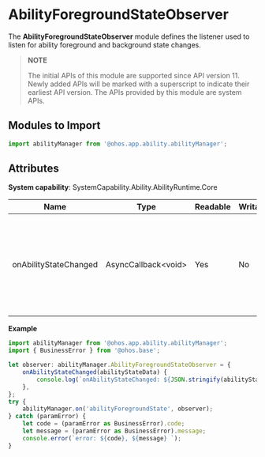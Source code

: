 # AbilityForegroundStateObserver

The **AbilityForegroundStateObserver** module defines the listener used to listen for ability foreground and background state changes.

> **NOTE**
>
> The initial APIs of this module are supported since API version 11. Newly added APIs will be marked with a superscript to indicate their earliest API version. 
> The APIs provided by this module are system APIs.

## Modules to Import

```ts
import abilityManager from '@ohos.app.ability.abilityManager';
```

## Attributes

**System capability**: SystemCapability.Ability.AbilityRuntime.Core

| Name                            | Type                   | Readable| Writable| Description  |
| -------------------------------- | ---------------------- | ---- | ---- | ------------------ |
| onAbilityStateChanged   | AsyncCallback\<void>   | Yes  | No  | Callback invoked when the foreground or background state of an ability changes. The parameter type passed in is [AbilityStateData](js-apis-inner-application-appStateData.md).|

**Example**
```ts
import abilityManager from '@ohos.app.ability.abilityManager';
import { BusinessError } from '@ohos.base';

let observer: abilityManager.AbilityForegroundStateObserver = {
    onAbilityStateChanged(abilityStateData) {
        console.log(`onAbilityStateChanged: ${JSON.stringify(abilityStateData)}`);
    },
};
try {
    abilityManager.on('abilityForegroundState', observer);
} catch (paramError) {
    let code = (paramError as BusinessError).code;
    let message = (paramError as BusinessError).message;
    console.error(`error: ${code}, ${message} `);
}
```
